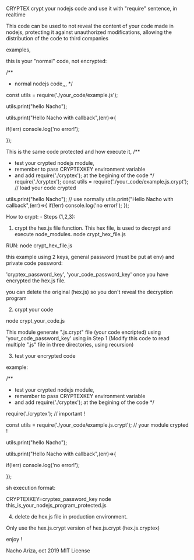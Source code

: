 CRYPTEX
crypt your nodejs code and use it with "require" sentence, in realtime


This code can be used to not reveal the content of your code made in nodejs,
protecting it against unauthorized modifications, 
allowing the distribution of the code to third companies

examples,

this is your "normal" code, not encrypted:

/**
 * normal nodejs code,,,
 */
 
const utils = require('./your_code/example.js');

utils.print("hello Nacho");

utils.print("Hello Nacho with callback",(err)=>{

if(!err) console.log('no error!');
	
});
	
This is the same code protected and how execute it,
/**
 * test your crypted nodejs module,
 * remember to pass CRYPTEXKEY environment variable
 * and add require('./cryptex'); at the begining of the code
 */
require('./cryptex');
const utils = require('./your_code/example.js.crypt'); // load your code crypted

utils.print("hello Nacho"); // use normally
utils.print("Hello Nacho with callback",(err)=>{
	if(!err) console.log('no error!');
});

How to crypt: - Steps (1,2,3):
1) crypt the hex.js file function. This hex file, is used to decrypt and execute node_modules.
node crypt_hex_file.js

RUN: node crypt_hex_file.js

this example using 2 keys, 
general password (must be put at env) and private code password:

'cryptex_password_key', 'your_code_password_key'
once you have encrypted the hex.js file.

you can delete the original (hex.js) so you don't reveal the decryption program


2) crypt your code

node crypt_your_code.js

This module generate ".js.crypt" file (your code encripted) using 'your_code_password_key' using in Step 1
(Modify this code to read multiple ".js" file in three directories, using recursion)

3) test your encrypted code

example:

/**
 * test your crypted nodejs module,
 * remember to pass CRYPTEXKEY environment variable
 * and add require('./cryptex'); at the begining of the code
 */
 
require('./cryptex'); // important !

const utils = require('./your_code/example.js.crypt'); // your module crypted !

utils.print("hello Nacho");

utils.print("Hello Nacho with callback",(err)=>{

if(!err) console.log('no error!');
	
});

sh execution format: 

CRYPTEXKEY=cryptex_password_key node this_is_your_nodejs_program_protected.js

4) delete de hex.js file in production environment.
 
 Only use the hex.js.crypt version of hex.js.crypt (hex.js.cryptex)


enjoy !

Nacho Ariza, oct 2019
MIT License







